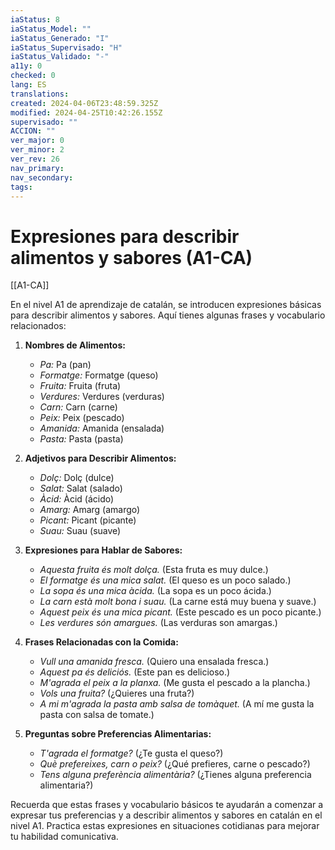 ```yaml
---
iaStatus: 8
iaStatus_Model: ""
iaStatus_Generado: "I"
iaStatus_Supervisado: "H"
iaStatus_Validado: "-"
a11y: 0
checked: 0
lang: ES
translations: 
created: 2024-04-06T23:48:59.325Z
modified: 2024-04-25T10:42:26.155Z
supervisado: ""
ACCION: ""
ver_major: 0
ver_minor: 2
ver_rev: 26
nav_primary: 
nav_secondary: 
tags:
---
```

# Expresiones para describir alimentos y sabores (A1-CA)

[[A1-CA]]

En el nivel A1 de aprendizaje de catalán, se introducen expresiones básicas para describir alimentos y sabores. Aquí tienes algunas frases y vocabulario relacionados:

1. **Nombres de Alimentos:**
   - *Pa:* Pa (pan)
   - *Formatge:* Formatge (queso)
   - *Fruita:* Fruita (fruta)
   - *Verdures:* Verdures (verduras)
   - *Carn:* Carn (carne)
   - *Peix:* Peix (pescado)
   - *Amanida:* Amanida (ensalada)
   - *Pasta:* Pasta (pasta)

2. **Adjetivos para Describir Alimentos:**
   - *Dolç:* Dolç (dulce)
   - *Salat:* Salat (salado)
   - *Àcid:* Àcid (ácido)
   - *Amarg:* Amarg (amargo)
   - *Picant:* Picant (picante)
   - *Suau:* Suau (suave)

3. **Expresiones para Hablar de Sabores:**
   - *Aquesta fruita és molt dolça.* (Esta fruta es muy dulce.)
   - *El formatge és una mica salat.* (El queso es un poco salado.)
   - *La sopa és una mica àcida.* (La sopa es un poco ácida.)
   - *La carn està molt bona i suau.* (La carne está muy buena y suave.)
   - *Aquest peix és una mica picant.* (Este pescado es un poco picante.)
   - *Les verdures són amargues.* (Las verduras son amargas.)

4. **Frases Relacionadas con la Comida:**
   - *Vull una amanida fresca.* (Quiero una ensalada fresca.)
   - *Aquest pa és deliciós.* (Este pan es delicioso.)
   - *M'agrada el peix a la planxa.* (Me gusta el pescado a la plancha.)
   - *Vols una fruita?* (¿Quieres una fruta?)
   - *A mi m'agrada la pasta amb salsa de tomàquet.* (A mí me gusta la pasta con salsa de tomate.)

5. **Preguntas sobre Preferencias Alimentarias:**
   - *T'agrada el formatge?* (¿Te gusta el queso?)
   - *Què prefereixes, carn o peix?* (¿Qué prefieres, carne o pescado?)
   - *Tens alguna preferència alimentària?* (¿Tienes alguna preferencia alimentaria?)

Recuerda que estas frases y vocabulario básicos te ayudarán a comenzar a expresar tus preferencias y a describir alimentos y sabores en catalán en el nivel A1. Practica estas expresiones en situaciones cotidianas para mejorar tu habilidad comunicativa.
